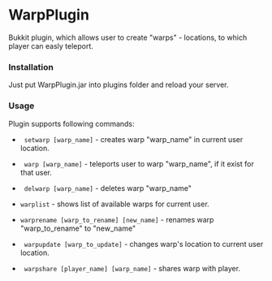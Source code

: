 # WarpPlugin

Bukkit plugin, which allows user to create "warps" - locations, to which player can easly teleport.

### Installation
Just put WarpPlugin.jar into plugins folder and reload your server.

### Usage

Plugin supports following commands:

* ``` setwarp [warp_name]``` - creates warp "warp_name" in current user location.

* ``` warp [warp_name]``` - teleports user to warp "warp_name", if it exist for that user. 

* ``` delwarp [warp_name]``` - deletes warp "warp_name"

* ``` warplist ``` - shows list of available warps for current user.

* ``` warprename [warp_to_rename] [new_name] ``` - renames warp "warp_to_rename" to "new_name"

* ``` warpupdate [warp_to_update]``` - changes warp's location to current user location.

* ``` warpshare [player_name] [warp_name]``` - shares warp with player.
